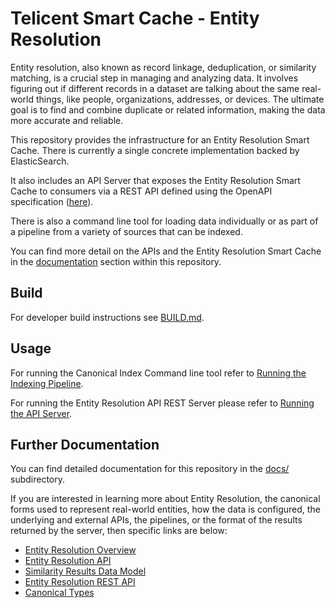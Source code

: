 # Telicent Smart Cache - Entity Resolution

Entity resolution, also known as record linkage, deduplication, or similarity matching, is a crucial step in managing and analyzing data. 
It involves figuring out if different records in a dataset are talking about the same real-world things, like people, organizations, addresses, or devices. 
The ultimate goal is to find and combine duplicate or related information, making the data more accurate and reliable.

This repository provides the infrastructure for an Entity Resolution Smart Cache. 
There is currently a single concrete implementation backed by ElasticSearch.

It also includes an API Server that exposes the Entity Resolution Smart Cache to consumers via a REST API defined 
using the OpenAPI specification ([here](entity-resolution-api.yaml)).

There is also a command line tool for loading data individually or as part of a pipeline from a variety of sources 
that can be indexed. 

You can find more detail on the APIs and the Entity Resolution Smart Cache in the [documentation](docs/index.md) 
section within this repository.


## Build

For developer build instructions see [BUILD.md](BUILD.md).

## Usage

For running the Canonical Index Command line tool refer to [Running the Indexing Pipeline](docs/running-pipeline.md#running-the-pipeline).

For running the Entity Resolution API REST Server please refer to [Running the API Server](docs/rest-api.md#running-the-api-server).

## Further Documentation
You can find detailed documentation for this repository in the [docs/](docs) subdirectory.

If you are interested in learning more about Entity Resolution, the canonical forms used to 
represent real-world entities, how the data is configured, the underlying and external APIs, the pipelines, or the 
format of the results returned by the server, then specific links are below:

- [Entity Resolution Overview](docs/index.md)
- [Entity Resolution API](docs/er-api.md)
- [Similarity Results Data Model](docs/similarity-results.md)
- [Entity Resolution REST API](docs/rest-api.md) 
- [Canonical Types](docs/canonical-types.md) 
